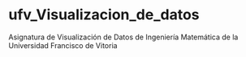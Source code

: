 # ufv_Visualizacion_de_datos
Asignatura de Visualización de Datos de Ingeniería Matemática de la Universidad Francisco de Vitoria 
